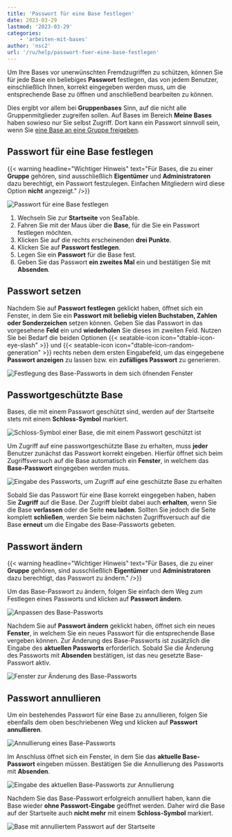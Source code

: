 ```yaml
---
title: 'Passwort für eine Base festlegen'
date: 2023-03-29
lastmod: '2023-03-29'
categories:
    - 'arbeiten-mit-bases'
author: 'nsc2'
url: '/ru/help/passwort-fuer-eine-base-festlegen'
---
```


Um Ihre Bases vor unerwünschten Fremdzugriffen zu schützen, können Sie für jede Base ein beliebiges **Passwort** festlegen, das von jedem Benutzer, einschließlich Ihnen, korrekt eingegeben werden muss, um die entsprechende Base zu öffnen und anschließend bearbeiten zu können.

Dies ergibt vor allem bei **Gruppenbases** Sinn, auf die nicht alle Gruppenmitglieder zugreifen sollen. Auf Bases im Bereich **Meine Bases** haben sowieso nur Sie selbst Zugriff. Dort kann ein Passwort sinnvoll sein, wenn Sie [eine Base an eine Gruppe freigeben](https://seatable.io/docs/freigaben/eine-base-an-eine-gruppe-freigeben/).

## Passwort für eine Base festlegen

{{< warning  headline="Wichtiger Hinweis"  text="Für Bases, die zu einer **Gruppe** gehören, sind ausschließlich **Eigentümer** und **Administratoren** dazu berechtigt, ein Passwort festzulegen. Einfachen Mitgliedern wird diese Option **nicht** angezeigt." />}}

![Passwort für eine Base festlegen](images/set-password-for-base.png)

1. Wechseln Sie zur **Startseite** von SeaTable.
2. Fahren Sie mit der Maus über die **Base**, für die Sie ein Passwort festlegen möchten.
3. Klicken Sie auf die rechts erscheinenden **drei Punkte**.
4. Klicken Sie auf **Passwort festlegen**.
5. Legen Sie ein **Passwort** für die Base fest.
6. Geben Sie das Passwort **ein zweites Mal** ein und bestätigen Sie mit **Absenden**.

## Passwort setzen

Nachdem Sie auf **Passwort festlegen** geklickt haben, öffnet sich ein Fenster, in dem Sie ein **Passwort mit beliebig vielen Buchstaben, Zahlen oder Sonderzeichen** setzen können. Geben Sie das Passwort in das vorgesehene **Feld** ein und **wiederholen** Sie dieses im zweiten Feld. Nutzen Sie bei Bedarf die beiden Optionen {{< seatable-icon icon="dtable-icon-eye-slash" >}} und {{< seatable-icon icon="dtable-icon-random-generation" >}} rechts neben dem ersten Eingabefeld, um das eingegebene **Passwort anzeigen** zu lassen bzw. ein **zufälliges Passwort** zu generieren.

![Festlegung des Base-Passworts in dem sich öfnenden Fenster](images/set-password-for-base-in-window.png)

## Passwortgeschützte Base

Bases, die mit einem Passwort geschützt sind, werden auf der Startseite stets mit einem **Schloss-Symbol** markiert.

![Schloss-Symbol einer Base, die mit einem Passwort geschützt ist](images/bases-with-a-password.png)

Um Zugriff auf eine passwortgeschützte Base zu erhalten, muss **jeder** Benutzer zunächst das Passwort korrekt eingeben. Hierfür öffnet sich beim Zugriffsversuch auf die Base automatisch ein **Fenster**, in welchem das **Base-Passwort** eingegeben werden muss.

![Eingabe des Passworts, um Zugriff auf eine geschützte Base zu erhalten](images/required-password-to-open-base.png)

Sobald Sie das Passwort für eine Base korrekt eingegeben haben, haben Sie **Zugriff** auf die Base. Der Zugriff bleibt dabei auch **erhalten**, wenn Sie die Base **verlassen** oder die Seite **neu laden**. Sollten Sie jedoch die Seite komplett **schließen**, werden Sie beim nächsten Zugriffsversuch auf die Base **erneut** um die Eingabe des Base-Passworts gebeten.

## Passwort ändern

{{< warning  headline="Wichtiger Hinweis"  text="Für Bases, die zu einer **Gruppe** gehören, sind ausschließlich **Eigentümer** und **Administratoren** dazu berechtigt, das Passwort zu ändern." />}}

Um das Base-Passwort zu ändern, folgen Sie einfach dem Weg zum Festlegen eines Passworts und klicken auf **Passwort ändern**.

![Anpassen des Base-Passworts](images/modify-password-for-a-base.png)

Nachdem Sie auf **Passwort ändern** geklickt haben, öffnet sich ein neues **Fenster**, in welchem Sie ein neues Passwort für die entsprechende Base vergeben können. Zur Änderung des Base-Passworts ist zusätzlich die Eingabe des **aktuellen Passworts** erforderlich. Sobald Sie die Änderung des Passworts mit **Absenden** bestätigen, ist das neu gesetzte Base-Passwort aktiv.

![Fenster zur Änderung des Base-Passworts](images/modify-password-for-a-base-entries.png)

## Passwort annullieren

Um ein bestehendes Passwort für eine Base zu annullieren, folgen Sie ebenfalls dem oben beschriebenen Weg und klicken auf **Passwort annullieren**.

![Annullierung eines Base-Passworts](images/unset-base-password.png)

Im Anschluss öffnet sich ein Fenster, in dem Sie das **aktuelle Base-Passwort** eingeben müssen. Bestätigen Sie die Annullierung des Passworts mit **Absenden**.

![Eingabe des aktuellen Base-Passworts zur Annullierung ](images/unset-base-password-window.png)

Nachdem Sie das Base-Passwort erfolgreich annulliert haben, kann die Base wieder **ohne Passwort-Eingabe** geöffnet werden. Daher wird die Base auf der Startseite auch **nicht mehr** mit einem **Schloss-Symbol** markiert.

![Base mit annulliertem Passwort auf der Startseite](images/base-after-the-annulation-of-the-password.png)
